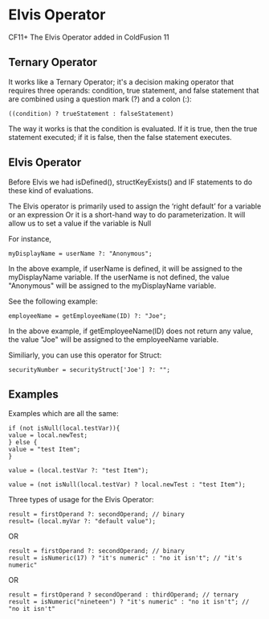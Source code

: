 # Elvis Operator

CF11+ The Elvis Operator added in ColdFusion 11

## Ternary Operator

It works like a Ternary Operator; it's a decision making operator that requires three operands: condition, true statement, and false statement that are combined using a question mark (?) and a colon (:):

    ((condition) ? trueStatement : falseStatement)

The way it works is that the condition is evaluated. If it is true, then the true statement executed; if it is false, then the false statement executes.

## Elvis Operator

Before Elvis we had isDefined(), structKeyExists()  and IF statements to do these kind of evaluations.

The Elvis operator is primarily used to assign the ‘right default’ for a variable or an expression
Or it is a short-hand way to do parameterization. It will allow us to set a value if the variable is Null

For instance,

    myDisplayName = userName ?: "Anonymous";

In the above example, if userName is defined, it will be assigned to the myDisplayName variable. If the userName is not defined, the value "Anonymous" will be assigned to the myDisplayName variable.

See the following example:

    employeeName = getEmployeeName(ID) ?: "Joe";

In the above example, if getEmployeeName(ID) does not return any value, the value "Joe" will be assigned to the employeeName variable.

Similiarly, you can use this operator for Struct:

    securityNumber = securityStruct['Joe'] ?: "";

## Examples

Examples which are all the same:

    if (not isNull(local.testVar)){
    value = local.newTest;
    } else {
    value = "test Item";
    }

    value = (local.testVar ?: "test Item");

    value = (not isNull(local.testVar) ? local.newTest : "test Item");

Three types of usage for the Elvis Operator:

    result = firstOperand ?: secondOperand; // binary
    result= (local.myVar ?: "default value");

OR

    result = firstOperand ?: secondOperand; // binary
    result = isNumeric(17) ? "it's numeric" : "no it isn't"; // "it's numeric"

OR

    result = firstOperand ? secondOperand : thirdOperand; // ternary
    result = isNumeric("nineteen") ? "it's numeric" : "no it isn't"; // "no it isn't"